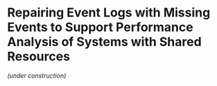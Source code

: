 # Repairing Event Logs with Missing Events to Support Performance Analysis of Systems with Shared Resources

*(under construction)*





